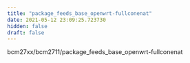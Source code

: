 ```yaml
---
title: "package_feeds_base_openwrt-fullconenat"
date: 2021-05-12 23:09:25.723730
hidden: false
draft: false
---
```


bcm27xx/bcm2711/package_feeds_base_openwrt-fullconenat

